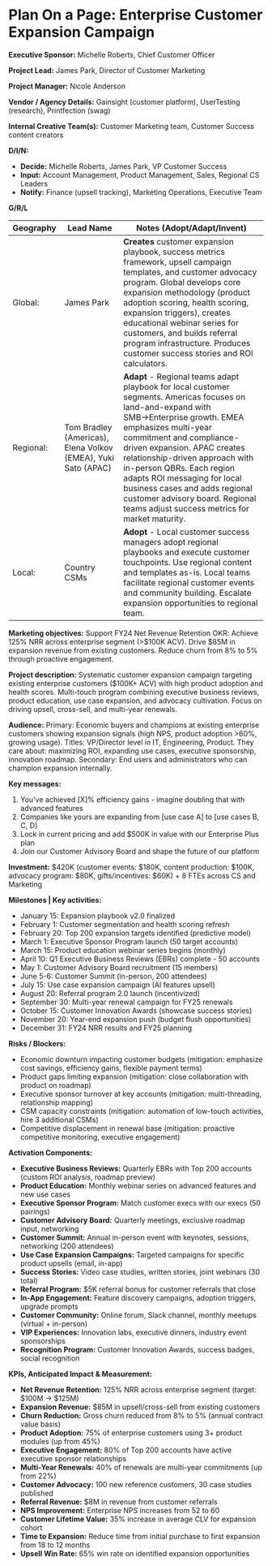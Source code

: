 # Plan On a Page: Enterprise Customer Expansion Campaign

**Executive Sponsor:** Michelle Roberts, Chief Customer Officer

**Project Lead:** James Park, Director of Customer Marketing

**Project Manager:** Nicole Anderson

**Vendor / Agency Details:** Gainsight (customer platform), UserTesting (research), Printfection (swag)

**Internal Creative Team(s):** Customer Marketing team, Customer Success content creators

**D/I/N:**
- **Decide:** Michelle Roberts, James Park, VP Customer Success
- **Input:** Account Management, Product Management, Sales, Regional CS Leaders
- **Notify:** Finance (upsell tracking), Marketing Operations, Executive Team

**G/R/L**

| Geography | Lead Name | Notes (Adopt/Adapt/Invent) |
|-----------|-----------|----------------------------|
| Global: | James Park | **Creates** customer expansion playbook, success metrics framework, upsell campaign templates, and customer advocacy program. Global develops core expansion methodology (product adoption scoring, health scoring, expansion triggers), creates educational webinar series for customers, and builds referral program infrastructure. Produces customer success stories and ROI calculators. |
| Regional: | Tom Bradley (Americas), Elena Volkov (EMEA), Yuki Sato (APAC) | **Adapt** - Regional teams adapt playbook for local customer segments. Americas focuses on land-and-expand with SMB→Enterprise growth. EMEA emphasizes multi-year commitment and compliance-driven expansion. APAC creates relationship-driven approach with in-person QBRs. Each region adapts ROI messaging for local business cases and adds regional customer advisory board. Regional teams adjust success metrics for market maturity. |
| Local: | Country CSMs | **Adopt** - Local customer success managers adopt regional playbooks and execute customer touchpoints. Use regional content and templates as-is. Local teams facilitate regional customer events and community building. Escalate expansion opportunities to regional team. |

**Marketing objectives:** Support FY24 Net Revenue Retention OKR: Achieve 125% NRR across enterprise segment (>$100K ACV). Drive $85M in expansion revenue from existing customers. Reduce churn from 8% to 5% through proactive engagement.

**Project description:** Systematic customer expansion campaign targeting existing enterprise customers ($100K+ ACV) with high product adoption and health scores. Multi-touch program combining executive business reviews, product education, use case expansion, and advocacy cultivation. Focus on driving upsell, cross-sell, and multi-year renewals.

**Audience:** Primary: Economic buyers and champions at existing enterprise customers showing expansion signals (high NPS, product adoption >60%, growing usage). Titles: VP/Director level in IT, Engineering, Product. They care about: maximizing ROI, expanding use cases, executive sponsorship, innovation roadmap. Secondary: End users and administrators who can champion expansion internally.

**Key messages:**
1. You've achieved [X]% efficiency gains - imagine doubling that with advanced features
2. Companies like yours are expanding from [use case A] to [use cases B, C, D]
3. Lock in current pricing and add $500K in value with our Enterprise Plus plan
4. Join our Customer Advisory Board and shape the future of our platform

**Investment:** $420K (customer events: $180K, content production: $100K, advocacy program: $80K, gifts/incentives: $60K) + 8 FTEs across CS and Marketing

**Milestones | Key activities:**
- January 15: Expansion playbook v2.0 finalized
- February 1: Customer segmentation and health scoring refresh
- February 20: Top 200 expansion targets identified (predictive model)
- March 1: Executive Sponsor Program launch (50 target accounts)
- March 15: Product education webinar series begins (monthly)
- April 10: Q1 Executive Business Reviews (EBRs) complete - 50 accounts
- May 1: Customer Advisory Board recruitment (15 members)
- June 5-6: Customer Summit (in-person, 200 attendees)
- July 15: Use case expansion campaign (AI features upsell)
- August 20: Referral program 2.0 launch (incentivized)
- September 30: Multi-year renewal campaign for FY25 renewals
- October 15: Customer Innovation Awards (showcase success stories)
- November 20: Year-end expansion push (budget flush opportunities)
- December 31: FY24 NRR results and FY25 planning

**Risks / Blockers:**
- Economic downturn impacting customer budgets (mitigation: emphasize cost savings, efficiency gains, flexible payment terms)
- Product gaps limiting expansion (mitigation: close collaboration with product on roadmap)
- Executive sponsor turnover at key accounts (mitigation: multi-threading, relationship mapping)
- CSM capacity constraints (mitigation: automation of low-touch activities, hire 3 additional CSMs)
- Competitive displacement in renewal base (mitigation: proactive competitive monitoring, executive engagement)

**Activation Components:**
- **Executive Business Reviews:** Quarterly EBRs with Top 200 accounts (custom ROI analysis, roadmap preview)
- **Product Education:** Monthly webinar series on advanced features and new use cases
- **Executive Sponsor Program:** Match customer execs with our execs (50 pairings)
- **Customer Advisory Board:** Quarterly meetings, exclusive roadmap input, networking
- **Customer Summit:** Annual in-person event with keynotes, sessions, networking (200 attendees)
- **Use Case Expansion Campaigns:** Targeted campaigns for specific product upsells (email, in-app)
- **Success Stories:** Video case studies, written stories, joint webinars (30 total)
- **Referral Program:** $5K referral bonus for customer referrals that close
- **In-App Engagement:** Feature discovery campaigns, adoption triggers, upgrade prompts
- **Customer Community:** Online forum, Slack channel, monthly meetups (virtual + in-person)
- **VIP Experiences:** Innovation labs, executive dinners, industry event sponsorships
- **Recognition Program:** Customer Innovation Awards, success badges, social recognition

**KPIs, Anticipated Impact & Measurement:**
- **Net Revenue Retention:** 125% NRR across enterprise segment (target: $100M → $125M)
- **Expansion Revenue:** $85M in upsell/cross-sell from existing customers
- **Churn Reduction:** Gross churn reduced from 8% to 5% (annual contract value basis)
- **Product Adoption:** 75% of enterprise customers using 3+ product modules (up from 45%)
- **Executive Engagement:** 80% of Top 200 accounts have active executive sponsor relationships
- **Multi-Year Renewals:** 40% of renewals are multi-year commitments (up from 22%)
- **Customer Advocacy:** 100 new reference customers, 30 case studies published
- **Referral Revenue:** $8M in revenue from customer referrals
- **NPS Improvement:** Enterprise NPS increases from 52 to 60
- **Customer Lifetime Value:** 35% increase in average CLV for expansion cohort
- **Time to Expansion:** Reduce time from initial purchase to first expansion from 18 to 12 months
- **Upsell Win Rate:** 65% win rate on identified expansion opportunities

